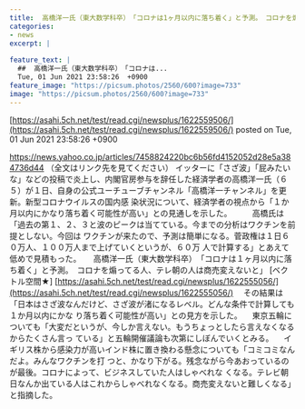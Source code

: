 ```yaml
---
title:  高橋洋一氏（東大数学科卒）　「コロナは1ヶ月以内に落ち着く」と予測。　コロナを煽ってる人、テレ朝出てる人は商売変えないと」2  
categories:
- news
excerpt: |
  
feature_text: |
  ##  高橋洋一氏（東大数学科卒）　「コロナは...
  Tue, 01 Jun 2021 23:58:26  +0900
feature_image: "https://picsum.photos/2560/600?image=733"
image: "https://picsum.photos/2560/600?image=733"
---
```


[https://asahi.5ch.net/test/read.cgi/newsplus/1622559506/](https://asahi.5ch.net/test/read.cgi/newsplus/1622559506/)
posted on Tue, 01 Jun 2021 23:58:26  +0900

<!--more-->

https://news.yahoo.co.jp/articles/7458824220bc6b56fd4152052d28e5a384736d44 （全文はリンク先を見てください） イッターに「さざ波」「屁みたいな」などの投稿で炎上し、内閣官房参与を辞任した経済学者の高橋洋一氏（６ ５）が１日、自身の公式ユーチューブチャンネル「高橋洋一チャンネル」を更新。新型コロナウイルスの国内感 染状況について、経済学者の視点から「１か月以内にかなり落ち着く可能性が高い」との見通しを示した。 　 　高橋氏は「過去の第１、２、３と波のピークは当てている。今までの分析はワクチンを前提としない。今回は ワクチンが来たので、予測は簡単になる。菅政権は１日６０万人、１００万人まで上げていくというが、６０万 人で計算する」とあえて低めで見積もった。 　 高橋洋一氏（東大数学科卒）　「コロナは１ヶ月以内に落ち着く」と予測。　コロナを煽ってる人、テレ朝の人は商売変えないと」 [ベクトル空間★] [https://asahi.5ch.net/test/read.cgi/newsplus/1622555056/](https://asahi.5ch.net/test/read.cgi/newsplus/1622555056/) 　その結果は「日本はさざ波なんだけど、さざ波が渚になるレベル。どんな条件で計算しても１か月以内にかな り落ち着く可能性が高い」との見方を示した。 　東京五輪についても「大変だというが、今しか言えない。もうちょっとしたら言えなくなるからたくさん言っ ている」と五輪開催議論も次第にしぼんでいくとみる。 　イギリス株から感染力が高いインド株に置き換わる懸念についても「コミコミなんだよ。みんなワクチンを打 つと、かなり下がる。残念ながら今あおっているのが最後。コロナによって、ビジネスしていた人はしゃべれな くなる。テレビ朝日なんか出ている人はこれからしゃべれなくなる。商売変えないと難しくなる」と指摘した。
